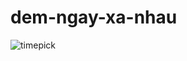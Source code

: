 # dem-ngay-xa-nhau
![timepick](https://user-images.githubusercontent.com/59040076/127651975-13f61a7c-c180-43a0-b8bb-084884793f6d.png)
